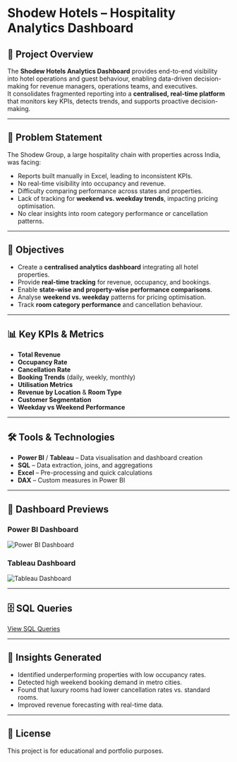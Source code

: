 # Shodew Hotels – Hospitality Analytics Dashboard

## 📌 Project Overview
The **Shodew Hotels Analytics Dashboard** provides end-to-end visibility into hotel operations and guest behaviour, enabling data-driven decision-making for revenue managers, operations teams, and executives.  
It consolidates fragmented reporting into a **centralised, real-time platform** that monitors key KPIs, detects trends, and supports proactive decision-making.

---

## 🛑 Problem Statement
The Shodew Group, a large hospitality chain with properties across India, was facing:
- Reports built manually in Excel, leading to inconsistent KPIs.
- No real-time visibility into occupancy and revenue.
- Difficulty comparing performance across states and properties.
- Lack of tracking for **weekend vs. weekday trends**, impacting pricing optimisation.
- No clear insights into room category performance or cancellation patterns.

---

## 🎯 Objectives
- Create a **centralised analytics dashboard** integrating all hotel properties.
- Provide **real-time tracking** for revenue, occupancy, and bookings.
- Enable **state-wise and property-wise performance comparisons**.
- Analyse **weekend vs. weekday** patterns for pricing optimisation.
- Track **room category performance** and cancellation behaviour.

---

## 📊 Key KPIs & Metrics
- **Total Revenue**
- **Occupancy Rate**
- **Cancellation Rate**
- **Booking Trends** (daily, weekly, monthly)
- **Utilisation Metrics**
- **Revenue by Location** & **Room Type**
- **Customer Segmentation**
- **Weekday vs Weekend Performance**

---

## 🛠 Tools & Technologies
- **Power BI** / **Tableau** – Data visualisation and dashboard creation  
- **SQL** – Data extraction, joins, and aggregations  
- **Excel** – Pre-processing and quick calculations  
- **DAX** – Custom measures in Power BI  

---

## 📸 Dashboard Previews

### Power BI Dashboard
![Power BI Dashboard](PowerBI_Shodew.png)

### Tableau Dashboard
![Tableau Dashboard](Tableau_Shodew.png)

---

## 🗄 SQL Queries
[View SQL Queries](SQL_Shodew.sql)

---

## 📌 Insights Generated
- Identified underperforming properties with low occupancy rates.
- Detected high weekend booking demand in metro cities.
- Found that luxury rooms had lower cancellation rates vs. standard rooms.
- Improved revenue forecasting with real-time data.

---

## 📜 License
This project is for educational and portfolio purposes.
